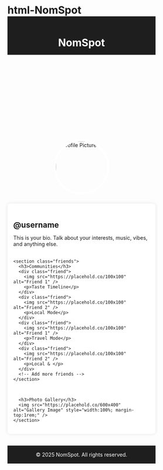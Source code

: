 # html-NomSpot
<!DOCTYPE html>
<html lang="en">
<head>
  <meta charset="UTF-8" />
  <meta name="viewport" content="width=device-width, initial-scale=1.0"/>
  <title>NomSpot</title>
  <style>
    * {
      margin: 0;
      padding: 0;
      box-sizing: border-box;
    }

    body {
      font-family: 'Segoe UI', sans-serif;
      background-color: #f2f2f2;
      color: #333;
    }

    header {
      background: #1e1e1e;
      color: white;
      padding: 1rem;
      text-align: center;
    }

    .profile-banner {
      position: relative;
      width: 100%;
      height: 250px;
      background: url('https://placehold.co/1200x250') no-repeat center center;
      background-size: cover;
    }

    .profile-picture {
      width: 150px;
      height: 150px;
      border-radius: 50%;
      border: 5px solid white;
      position: absolute;
      bottom: -75px;
      left: 50%;
      transform: translateX(-50%);
    }

    .profile-content {
      max-width: 1000px;
      margin: 100px auto 2rem;
      padding: 1rem;
      background: white;
      border-radius: 8px;
      box-shadow: 0 0 10px rgba(0,0,0,0.1);
    }

    .bio {
      margin-bottom: 2rem;
    }

    .friends {
      display: flex;
      gap: 1rem;
      flex-wrap: wrap;
    }

    .friend {
      width: 100px;
      text-align: center;
    }

    .friend img {
      width: 100%;
      border-radius: 8px;
    }

    .media {
      margin-top: 2rem;
    }

    footer {
      text-align: center;
      padding: 1rem;
      background: #1e1e1e;
      color: white;
    }

    @media (max-width: 768px) {
      .profile-picture {
        width: 100px;
        height: 100px;
        bottom: -50px;
      }

      .profile-content {
        margin-top: 70px;
      }

      .friend {
        width: 80px;
      }
    }
  </style>
</head>
<body>

  <header>
    <h1>NomSpot</h1>
  </header>

  <div class="profile-banner">
    <img src="https://placehold.co/150x150" alt="Profile Picture" class="profile-picture" />
  </div>

  <div class="profile-content">
    <section class="bio">
      <h2>@username</h2>
      <p>This is your bio. Talk about your interests, music, vibes, and anything else.</p>
    </section>

    <section class="friends">
      <h3>Communities</h3>
      <div class="friend">
        <img src="https://placehold.co/100x100" alt="Friend 1" />
        <p>Taste Timeline</p>
      </div>
      <div class="friend">
        <img src="https://placehold.co/100x100" alt="Friend 2" />
        <p>Local Mode</p>
      </div>
      <div class="friend">
        <img src="https://placehold.co/100x100" alt="Friend 1" />
        <p>Travel Mode</p>
      </div>
      <div class="friend">
        <img src="https://placehold.co/100x100" alt="Friend 2" />
        <p>Local & </p>
      </div>
      <!-- Add more friends -->
    </section>

    

      <h3>Photo Gallery</h3>
      <img src="https://placehold.co/600x400" alt="Gallery Image" style="width:100%; margin-top:1rem;" />
    </section>
  </div>

  <footer>
    © 2025 NomSpot. All rights reserved.
  </footer>

</body>
</html>
